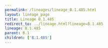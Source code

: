 ```yaml
---
permalink: /lineages/lineage_B.1.485.html
layout: lineage_page
title: Lineage B.1.485
redirect_to: ../lineage.html?lineage=B.1.485
lineage: B.1.485
parent: B.1
children: ['B.1.485']
---
```


